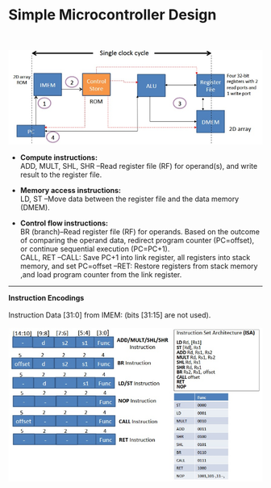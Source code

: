 # Simple Microcontroller Design
\
\
<img src='design_SC.jpg' width = 1000>


+ **Compute instructions:** 
\
ADD, MULT, SHL, SHR –Read register file (RF) for operand(s), and write result to the register file.


+ **Memory access instructions:** 
\
LD, ST –Move data between the register file and the data memory (DMEM).


+ **Control flow instructions:** 
\
BR (branch)–Read register file (RF) for operands. Based on the outcome of comparing the operand data, redirect program counter (PC=offset), or continue sequential execution (PC=PC+1).
\
CALL, RET –CALL: Save PC+1 into link register, all registers into stack memory, and set PC=offset –RET: Restore registers from stack memory ,and load program counter from the link register.

--------------------------------------------------------------------------------------
**Instruction Encodings**
\
\
Instruction Data [31:0] from IMEM: (bits [31:15] are not used).
\
\
<img src='design_SC2.jpg' width = 750>



